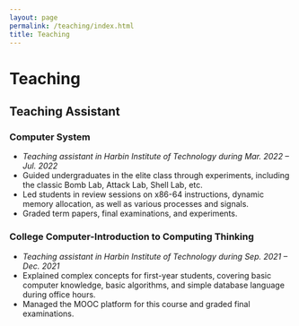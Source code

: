 ```yaml
---
layout: page
permalink: /teaching/index.html
title: Teaching
---
```


# Teaching

## Teaching Assistant

### Computer System
- *Teaching assistant in Harbin Institute of Technology during Mar. 2022 – Jul. 2022*
- Guided undergraduates in the elite class through experiments, including the classic Bomb Lab, Attack Lab, Shell Lab, etc.
- Led students in review sessions on x86-64 instructions, dynamic memory allocation, as well as various processes and signals.
- Graded term papers, final examinations, and experiments.
### College Computer-Introduction to Computing Thinking
- *Teaching assistant in Harbin Institute of Technology during Sep. 2021 – Dec. 2021*
- Explained complex concepts for first-year students, covering basic computer knowledge, basic algorithms, and simple database language during office hours.
- Managed the MOOC platform for this course and graded final examinations.

